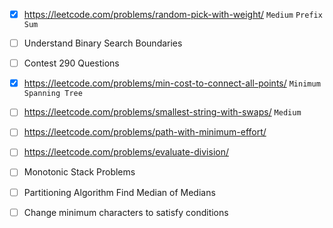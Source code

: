 - [x] https://leetcode.com/problems/random-pick-with-weight/  ```Medium``` ```Prefix Sum```

- [ ] Understand Binary Search Boundaries

- [ ] Contest 290 Questions 

- [x] https://leetcode.com/problems/min-cost-to-connect-all-points/  ```Minimum Spanning Tree```

- [ ] https://leetcode.com/problems/smallest-string-with-swaps/  ```Medium```

- [ ] https://leetcode.com/problems/path-with-minimum-effort/

- [ ] https://leetcode.com/problems/evaluate-division/

- [ ] Monotonic Stack Problems

- [ ] Partitioning Algorithm Find Median of Medians
- [ ] Change minimum characters to satisfy conditions
